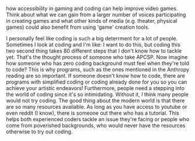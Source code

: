 how accessibility in gaming and coding can help improve video games. Think about what we can gain from a larger number of voices participating in creating games and what other kinds of media (e.g. theater, physical games) could also benefit from using 'game' creation tools.

  I personally feel like coding is such a big deterrment for a lot of people. Sometimes I look at coding and I'm like: I want to do this, but coding this two second thing takes 80 different steps that I don't know how to tackle yet. That's the thought process of someone who take APCSP. Now imagine how someone who has zero coding background must feel when they're told to code? This is why programs, such as the ones mentioned in the Anthropy reading are so important. If someone doesn't know how to code, there are programs with simplified coding or coding already done for you so you can achieve your artistic endeavors! Furthermore, people need a stepping into the world of coding since it's so intimidating. Without it, I think many people would not try coding. 
  The good thing about the modern world is that there are so many resources available. As long as you have access to youtube or even reddit (I know), there is someone out there who has a tutorial. This helps both experienced coders tackle an issue they're facing or people who come from poverished backgrounds, who would never have the resources otherwise to try out coding. 
